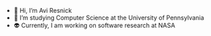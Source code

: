 - 👋 Hi, I’m Avi Resnick
- 🔬 I’m studying Computer Science at the University of Pennsylvania
- 👽 Currently, I am working on software research at NASA

<!--
**Aviel-Resnick/Aviel-Resnick** is a ✨ _special_ ✨ repository because its `README.md` (this file) appears on your GitHub profile.

Here are some ideas to get you started:

- 🔭 I’m currently working on ...
- 🌱 I’m currently learning ...
- 👯 I’m looking to collaborate on ...
- 🤔 I’m looking for help with ...
- 💬 Ask me about ...
- 📫 How to reach me: ...
- 😄 Pronouns: ...
- ⚡ Fun fact: ...
-->
